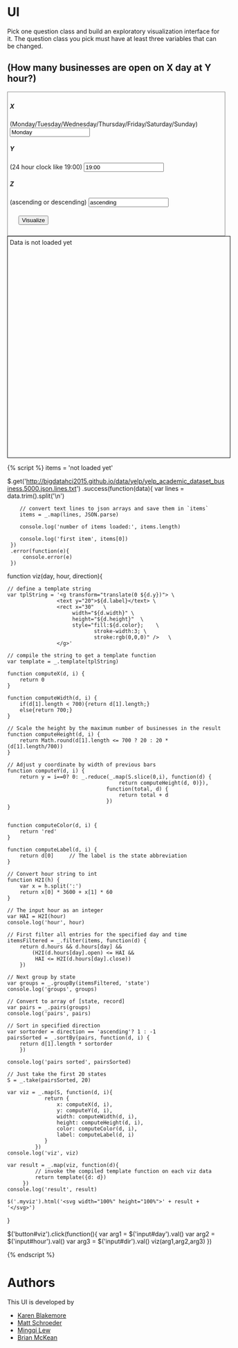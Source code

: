 # UI

Pick one question class and build an exploratory visualization interface for it.
The question class you pick must have at least three variables that can be changed.

## (How many businesses are open on X day at Y hour?)
<div style="border:1px grey solid; padding:5px;">
    <div><h5>X</h5> (Monday/Tuesday/Wednesday/Thursday/Friday/Saturday/Sunday)
        <input id="day" type="text" value="Monday"/>
    </div>
    <div><h5>Y</h5> (24 hour clock like 19:00)
        <input id="hour" type="text" value="19:00"/>
    </div>
    <div><h5>Z</h5> (ascending or descending)
        <input id="dir" type="text" value="ascending"/>
    </div>
    <div style="margin:20px;">
        <button id="viz">Visualize</button>
    </div>
</div>

<div class="myviz" style="width:100%; height:500px; border: 1px black solid; padding: 5px;">
Data is not loaded yet
</div>

{% script %}
items = 'not loaded yet'

$.get('http://bigdatahci2015.github.io/data/yelp/yelp_academic_dataset_business.5000.json.lines.txt')
    .success(function(data){
        var lines = data.trim().split('\n')

        // convert text lines to json arrays and save them in `items`
        items = _.map(lines, JSON.parse)

        console.log('number of items loaded:', items.length)

        console.log('first item', items[0])
     })
     .error(function(e){
         console.error(e)
     })

function viz(day, hour, direction){

    // define a template string
    var tplString = '<g transform="translate(0 ${d.y})"> \
                    <text y="20">${d.label}</text> \
                    <rect x="30"   \
                         width="${d.width}" \
                         height="${d.height}"  \
                         style="fill:${d.color};    \
                                stroke-width:3; \
                                stroke:rgb(0,0,0)" />   \
                    </g>'

    // compile the string to get a template function
    var template = _.template(tplString)

    function computeX(d, i) {
        return 0
    }

    function computeWidth(d, i) {
        if(d[1].length < 700){return d[1].length;}
        else{return 700;}
    }

    // Scale the height by the maximum number of businesses in the result
    function computeHeight(d, i) {
        return Math.round(d[1].length <= 700 ? 20 : 20 * (d[1].length/700))
    }

    // Adjust y coordinate by width of previous bars
    function computeY(d, i) {
        return y = i==0? 0: _.reduce(_.map(S.slice(0,i), function(d) {
                                        return computeHeight(d, 0)}),
                                    function(total, d) {
                                        return total + d
                                    })
    }


    function computeColor(d, i) {
        return 'red'
    }

    function computeLabel(d, i) {
        return d[0]     // The label is the state abbreviation
    }

    // Convert hour string to int
    function H2I(h) {
        var x = h.split(':')
        return x[0] * 3600 + x[1] * 60
    }

    // The input hour as an integer
    var HAI = H2I(hour)
    console.log('hour', hour)

    // First filter all entries for the specified day and time
    itemsFiltered = _.filter(items, function(d) {
        return d.hours && d.hours[day] &&
            (H2I(d.hours[day].open) <= HAI &&
             HAI <= H2I(d.hours[day].close))
        })

    // Next group by state
    var groups = _.groupBy(itemsFiltered, 'state')
    console.log('groups', groups)

    // Convert to array of [state, record]
    var pairs = _.pairs(groups)
    console.log('pairs', pairs)

    // Sort in specified direction
    var sortorder = direction == 'ascending'? 1 : -1
    pairsSorted = _.sortBy(pairs, function(d, i) {
        return d[1].length * sortorder
        })

    console.log('pairs sorted', pairsSorted)

    // Just take the first 20 states
    S = _.take(pairsSorted, 20)

    var viz = _.map(S, function(d, i){
                return {
                    x: computeX(d, i),
                    y: computeY(d, i),
                    width: computeWidth(d, i),
                    height: computeHeight(d, i),
                    color: computeColor(d, i),
                    label: computeLabel(d, i)
                }
             })
    console.log('viz', viz)

    var result = _.map(viz, function(d){
             // invoke the compiled template function on each viz data
             return template({d: d})
         })
    console.log('result', result)

    $('.myviz').html('<svg width="100%" height="100%">' + result + '</svg>')
}

$('button#viz').click(function(){
    var arg1 = $('input#day').val()
    var arg2 = $('input#hour').val()
    var arg3 = $('input#dir').val()
    viz(arg1,arg2,arg3)
})

{% endscript %}

# Authors

This UI is developed by
* [Karen Blakemore](https://github.com/kjblakemore)
* [Matt Schroeder](https://github.com/mattschroeder97)
* [Mingqi Lew](https://github.com/Malaokia)
* [Brian McKean](https://github.com/co-bri)
